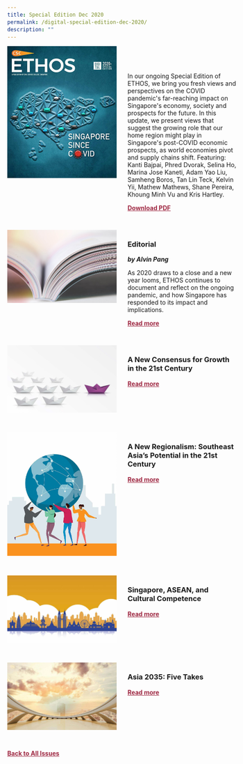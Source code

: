 ```yaml
---
title: Special Edition Dec 2020
permalink: /digital-special-edition-dec-2020/
description: ""
---
```

<style>

.back a
{
	color: #9f2943;
	font-weight: bold;
	}
	
.cat
   {
   font-size: 15px;
   }

.text
{
	width: 50%;
}	
	
.img1 img
{
margin-top:25px;	
}	
	
.img img
{
margin-top:15px;	
}		
	
.button1 a
{
	color: #9f2943;
	font-weight:bold;
}
	

.grid-container {
	display: grid;
	grid-template-columns: 50% 50%;
	grid-column-gap: 5%;
	margin-bottom: 5%;
	}	
	
@media only screen and (max-width: 600px) {
	.grid-container {
		display: block;
	}
}	
</style>


<div class="grid-container">
	<div><img src="/images/Ethos_Thumbnails_Cover/ethosdigital2020specialedition.jpg"></div>
	<div>
		<h3><span class="cat"></span><br></h3>
		<p>In our ongoing Special Edition of ETHOS, we bring you fresh views and perspectives on the COVID pandemic's far-reaching impact on Singapore's economy, society and prospects for the future. In this update, we present views that suggest the growing role that our home region might play in Singapore's post-COVID economic prospects, as world economies pivot and supply chains shift. Featuring: Kanti Bajpai, Phred Dvorak, Selina Ho, Marina Jose Kaneti, Adam Yao Liu, Samheng Boros, Tan Lin Teck, Kelvin Yii, Mathew Mathews, Shane Pereira, Khoung Minh Vu and Kris Hartley.</p>
		<div class="button1"><a target="_blank" href="">Download PDF</a></div>
	</div>
</div>

<br>

<div class="grid-container">
	<div><img src="/images/Landing_Banner_Images/tile_editorial.jpg"></div>
	<div>
		<h3>Editorial</h3>
		<b><i>by Alvin Pang</i></b>
		<p>As 2020 draws to a close and a new year looms, ETHOS continues to document and reflect on the ongoing pandemic, and how Singapore has responded to its impact and implications.</p>
		<div class="button1"><a href="/special-edition-dec-2020/editorial/">Read more</a></div>
	</div>
</div>

<br>

<div class="grid-container">
	<div><img src="/images/Cropped_images/Ethos_Digital_Special_Dec/New_Consensus_For_Growth.jpg"></div>
	<div>
		<h3>A New Consensus for Growth in the 21st Century</h3>
		<b><i></i></b>
		<p></p>
		<div class="button1"><a href="">Read more</a></div>
	</div>
</div>

<br>

<div class="grid-container">
	<div><img src="/images/Cropped_images/Ethos_Digital_Special_Dec/ANewRegionalism.jpg"></div>
	<div>
		<h3>A New Regionalism: Southeast Asia’s Potential in the 21st Century</h3>
		<b><i></i></b>
		<p></p>
		<div class="button1"><a href="">Read more</a></div>
	</div>
</div>

<br>

<div class="grid-container">
	<div><img src="/images/Cropped_images/Ethos_Digital_Special_Dec/Cultural_Competence.jpg"></div>
	<div>
		<h3>Singapore, ASEAN, and Cultural Competence</h3>
		<b><i></i></b>
		<p></p>
		<div class="button1"><a href="">Read more</a></div>
	</div>
</div>

<br>

<div class="grid-container">
	<div><img src="/images/Cropped_images/Ethos_Digital_Special_Dec/Asia2035.jpg"></div>
	<div>
		<h3>Asia 2035: Five Takes</h3>
		<b><i></i></b>
		<p></p>
		<div class="button1"><a href="">Read more</a></div>
	</div>
</div>

<br>

<div class="back">
<a href="/all-issues/">Back to All Issues</a>
</div>